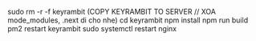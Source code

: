 sudo rm -r -f keyrambit
(COPY KEYRAMBIT TO SERVER // XOA mode_modules, .next di cho nhe)
cd keyrambit
npm install
npm run build
pm2 restart keyrambit
sudo systemctl restart nginx
